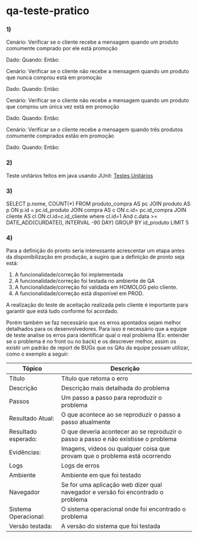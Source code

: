 # qa-teste-pratico

### 1)

Cenário: Verificar se o cliente recebe a mensagem quando um produto comumente comprado por ele está promoção

Dado:
Quando:
Então:

Cenário: Verificar se o cliente não recebe a mensagem quando um produto que nunca comprou está em promoção

Dado:
Quando:
Então:

Cenário: Verificar se o cliente não recebe a mensagem quando um produto que comprou um única vez está em promoção

Dado:
Quando:
Então:

Cenário: Verificar se o cliente recebe a mensagem quando três produtos comumente comprados estão em promoção

Dado:
Quando:
Então:

### 2)

Teste unitários feitos em java usando JUnit: <a href="https://github.com/IsaRaquel/qa-teste-pratico/tree/main/src">Testes Unitários</a>

### 3)

SELECT p.nome, COUNT(*)
FROM produto_compra AS pc
JOIN produto AS p ON p.id = pc.id_produto
JOIN compra AS c ON c.id= pc.id_compra
JOIN cliente AS cl ON cl.id=c.id_cliente
where cl.id=1 And c.data >= DATE_ADD(CURDATE(), INTERVAL -90 DAY)
GROUP BY id_produto LIMIT 5

### 4)

Para a definição do pronto seria interessante acrescentar um etapa antes da disponibilização em produção, a sugiro que a definição de pronto seja está:

1. A funcionalidade/correção foi implementada
2. A funcionalidade/correção foi testada no ambiente de QA
3. A funcionalidade/correção foi validada em HOMOLOG pelo cliente.
4. A funcionalidade/correção está disponível em PROD.

A realização do teste de aceitação realizada pelo cliente é importante para garantir que está tudo conforme foi acordado.

Porém também se faz necessário que os erros apontados sejam melhor detalhados para os desenvolvedores. Para isso é necessário que a equipe de teste analise os erros para identificar qual o real problema (Ex: entender se o problema é no front ou no back) e os descrever melhor, assim os  existir um padrão de report de BUGs que os QAs da equipe possam utilizar, como o exemplo a seguir:

| Tópico               | Descrição                                                                           |
|----------------------|-------------------------------------------------------------------------------------|
| Título               | Título que retoma o erro                                                            |
| Descrição            | Descrição mais detalhada do problema                                                |
| Passos               | Um passo a passo para reproduzir o problema                                         |
| Resultado Atual:     | O que acontece ao se reproduzir o passo a passo atualmente                          |
| Resultado esperado:  | O que deveria acontecer ao se reproduzir o passo a passo e não existisse o problema |
| Evidências:          | Imagens, vídeos ou qualquer coisa que provam que o problema está ocorrendo          |
| Logs           	   | Logs de erros                                                                       |
| Ambiente             | Ambiente em que foi testado                                                         |
| Navegador            | Se for uma aplicação web dizer qual navegador e versão foi encontrado o problema    |
| Sistema Operacional: | O sistema operacional onde foi encontrado o problema                                |
| Versão testada:      | A versão do sistema que foi testada                                                 |


